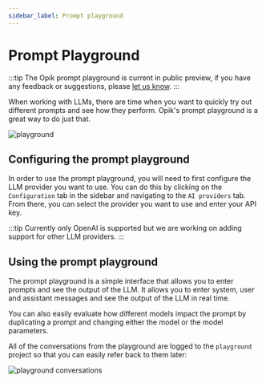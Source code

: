 ```yaml
---
sidebar_label: Prompt playground
---
```


# Prompt Playground

:::tip
The Opik prompt playground is current in public preview, if you have any feedback or suggestions, please [let us know](https://github.com/comet-ml/opik/pulls).
:::

When working with LLMs, there are time when you want to quickly try out different prompts and see how they perform. Opik's prompt playground is a great way to do just that.

![playground](/img/evaluation/playground.png)

## Configuring the prompt playground

In order to use the prompt playground, you will need to first configure the LLM provider you want to use. You can do this by clicking on the `Configuration` tab in the sidebar and navigating to the `AI providers` tab. From there, you can select the provider you want to use and enter your API key.

:::tip
Currently only OpenAI is supported but we are working on adding support for other LLM providers.
:::

## Using the prompt playground

The prompt playground is a simple interface that allows you to enter prompts and see the output of the LLM. It allows you to enter system, user and assistant messages and see the output of the LLM in real time.

You can also easily evaluate how different models impact the prompt by duplicating a prompt and changing either the model or the model parameters.

All of the conversations from the playground are logged to the `playground` project so that you can easily refer back to them later:

![playground conversations](/img/evaluation/playground_conversations.png)
